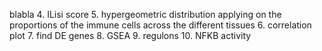 blabla
4. ILisi score
5. hypergeometric distribution applying on the proportions of the immune cells across the different tissues
6. correlation plot
7. find DE genes
8. GSEA
9. regulons
10. NFKB activity
